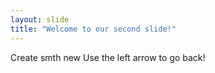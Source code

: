 ```yaml
---
layout: slide
title: "Welcome to our second slide!"
---
```

Create smth new 
Use the left arrow to go back!
